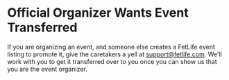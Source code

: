 # Official Organizer Wants Event Transferred

If you are organizing an event, and someone else creates a FetLife event listing to promote it, give the caretakers a yell at [support@fetlife.com](mailto:support@fetlife.com?subject=Hey%2C%20this%20is%20*my*%20event! ""). We'll work with you to get it transferred over to you once you can show us that you are the event organizer.
